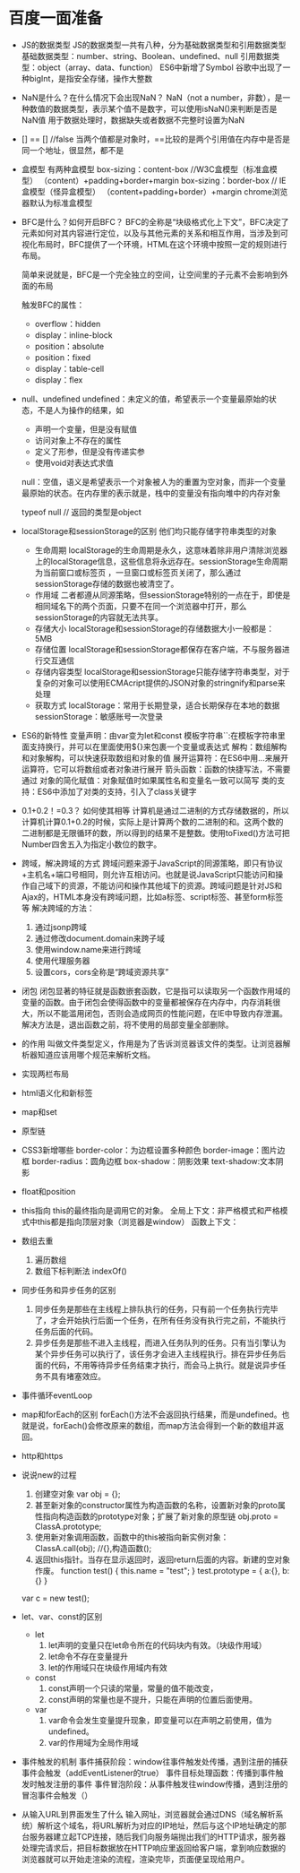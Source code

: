 # 百度一面准备
- JS的数据类型
  JS的数据类型一共有八种，分为基础数据类型和引用数据类型
  基础数据类型：number、string、Boolean、undefined、null
  引用数据类型：object（array、data、function）
  ES6中新增了Symbol
  谷歌中出现了一种bigInt，是指安全存储，操作大整数

- NaN是什么？在什么情况下会出现NaN？
  NaN（not a number，非数），是一种数值的数据类型，表示某个值不是数字，可以使用isNaN()来判断是否是NaN值
  用于数据处理时，数据缺失或者数据不完整时设置为NaN

- [] == [] //false
  当两个值都是对象时，==比较的是两个引用值在内存中是否是同一个地址，很显然，都不是

- 盒模型
  有两种盒模型
  box-sizing：content-box //W3C盒模型（标准盒模型） （content）+padding+border+margin
  box-sizing：border-box // IE盒模型（怪异盒模型）  （content+padding+border）+margin
  chrome浏览器默认为标准盒模型

- BFC是什么？如何开启BFC？
  BFC的全称是“块级格式化上下文”，BFC决定了元素如何对其内容进行定位，以及与其他元素的关系和相互作用，当涉及到可视化布局时，BFC提供了一个环境，HTML在这个环境中按照一定的规则进行布局。

  简单来说就是，BFC是一个完全独立的空间，让空间里的子元素不会影响到外面的布局

  触发BFC的属性：
  - overflow：hidden
  - display：inline-block
  - position：absolute
  - position：fixed
  - display：table-cell
  - display：flex

- null、undefined
  undefined：未定义的值，希望表示一个变量最原始的状态，不是人为操作的结果，如
  - 声明一个变量，但是没有赋值
  - 访问对象上不存在的属性
  - 定义了形参，但是没有传递实参
  - 使用void对表达式求值

  null：空值，语义是希望表示一个对象被人为的重置为空对象，而非一个变量最原始的状态。在内存里的表示就是，栈中的变量没有指向堆中的内存对象

  typeof null // 返回的类型是object

- localStorage和sessionStorage的区别
  他们均只能存储字符串类型的对象
  - 生命周期
    localStorage的生命周期是永久，这意味着除非用户清除浏览器上的localStorage信息，这些信息将永远存在。sessionStorage生命周期为当前窗口或标签页 ，一旦窗口或标签页关闭了，那么通过sessionStorage存储的数据也被清空了。
  - 作用域
    二者都遵从同源策略，但sessionStorage特别的一点在于，即使是相同域名下的两个页面，只要不在同一个浏览器中打开，那么sessionStorage的内容就无法共享。
  - 存储大小
    localStorage和sessionStorage的存储数据大小一般都是：5MB
  - 存储位置
    localStorage和sessionStorage都保存在客户端，不与服务器进行交互通信
  - 存储内容类型
    localStorage和sessionStorage只能存储字符串类型，对于复杂的对象可以使用ECMAcript提供的JSON对象的stringnify和parse来处理
  - 获取方式
    localStorage：常用于长期登录，适合长期保存在本地的数据
    sessionStorage：敏感账号一次登录

- ES6的新特性
  变量声明：由var变为let和const
  模板字符串``:在模板字符串里面支持换行，并可以在里面使用${}来包裹一个变量或表达式
  解构：数组解构和对象解构，可以快速获取数组和对象的值
  展开运算符：在ES6中用...来展开运算符，它可以将数组或者对象进行展开
  箭头函数：函数的快捷写法，不需要通过
  对象的简化赋值：对象赋值时如果属性名和变量名一致可以简写
  类的支持：ES6中添加了对类的支持，引入了class关键字

- 0.1+0.2！=0.3？ 如何使其相等
  计算机是通过二进制的方式存储数据的，所以计算机计算0.1+0.2的时候，实际上是计算两个数的二进制的和。这两个数的二进制都是无限循环的数，所以得到的结果不是整数。使用toFixed()方法可把Number四舍五入为指定小数位的数字。
- 跨域，解决跨域的方式
  跨域问题来源于JavaScript的同源策略，即只有协议+主机名+端口号相同，则允许互相访问。也就是说JavaScript只能访问和操作自己域下的资源，不能访问和操作其他域下的资源。跨域问题是针对JS和Ajax的，HTML本身没有跨域问题，比如a标签、script标签、甚至form标签等
  解决跨域的方法：
  1. 通过jsonp跨域
  2. 通过修改document.domain来跨子域
  3. 使用window.name来进行跨域
  4. 使用代理服务器
  5. 设置cors，cors全称是“跨域资源共享”
- 闭包 
  闭包显著的特征就是函数嵌套函数，它是指可以读取另一个函数作用域的变量的函数。由于闭包会使得函数中的变量都被保存在内存中，内存消耗很大，所以不能滥用闭包，否则会造成网页的性能问题，在IE中导致内存泄漏。解决方法是，退出函数之前，将不使用的局部变量全部删除。
- <!DOCTYPE>的作用
  <!DOCTYPE>叫做文件类型定义，作用是为了告诉浏览器该文件的类型。让浏览器解析器知道应该用哪个规范来解析文档。
- 实现两栏布局
- html语义化和新标签
- map和set
- 原型链
- CSS3新增哪些
  border-color：为边框设置多种颜色
  border-image：图片边框
  border-radius：圆角边框
  box-shadow：阴影效果
  text-shadow:文本阴影
- float和position
- this指向
  this的最终指向是调用它的对象。
  全局上下文：非严格模式和严格模式中this都是指向顶层对象（浏览器是window）
  函数上下文：
- 数组去重
  1. 遍历数组
  2. 数组下标判断法 indexOf()
- 同步任务和异步任务的区别
  1. 同步任务是那些在主线程上排队执行的任务，只有前一个任务执行完毕了，才会开始执行后面一个任务，在所有任务没有执行完之前，不能执行任务后面的代码。
  2. 异步任务是那些不进入主线程，而进入任务队列的任务。只有当引擎认为某个异步任务可以执行了，该任务才会进入主线程执行。排在异步任务后面的代码，不用等待异步任务结束才执行，而会马上执行。就是说异步任务不具有堵塞效应。
- 事件循环eventLoop
- map和forEach的区别
  forEach()方法不会返回执行结果，而是undefined。也就是说，forEach()会修改原来的数组，而map方法会得到一个新的数组并返回。
- http和https
- 说说new的过程
  1. 创建空对象
    var obj = {};
  2. 甚至新对象的constructor属性为构造函数的名称，设置新对象的proto属性指向构造函数的prototype对象；扩展了新对象的原型链
    obj.proto = ClassA.prototype;
  3. 使用新对象调用函数，函数中的this被指向新实例对象：
    ClassA.call(obj);  //{},构造函数();
  4. 返回this指针。当存在显示返回时，返回return后面的内容。新建的空对象作废。
    function test() {
    this.name = "test";
    }
    test.prototype = {
    a:{},
    b:{}
    }

    var c = new test();
- let、var、const的区别
  - let
    1. let声明的变量只在let命令所在的代码块内有效。（块级作用域）
    2. let命令不存在变量提升
    3. let的作用域只在块级作用域内有效
  - const
    1. const声明一个只读的常量，常量的值不能改变，
    2. const声明的常量也是不提升，只能在声明的位置后面使用。
  - var
    1. var命令会发生变量提升现象，即变量可以在声明之前使用，值为undefined。  
    2. var的作用域为全局作用域
- 事件触发的机制
  事件捕获阶段：window往事件触发处传播，遇到注册的捕获事件会触发（addEventListener的true）
  事件目标处理函数：传播到事件触发时触发注册的事件
  事件冒泡阶段：从事件触发往window传播，遇到注册的冒泡事件会触发（）
- 从输入URL到界面发生了什么
  输入网址，浏览器就会通过DNS（域名解析系统）解析这个域名，将URL解析为对应的IP地址，然后与这个IP地址确定的那台服务器建立起TCP连接，随后我们向服务端抛出我们的HTTP请求，服务器处理完请求后，把目标数据放在HTTP响应里返回给客户端，拿到响应数据的浏览器就可以开始走渲染的流程，渲染完毕，页面便呈现给用户。